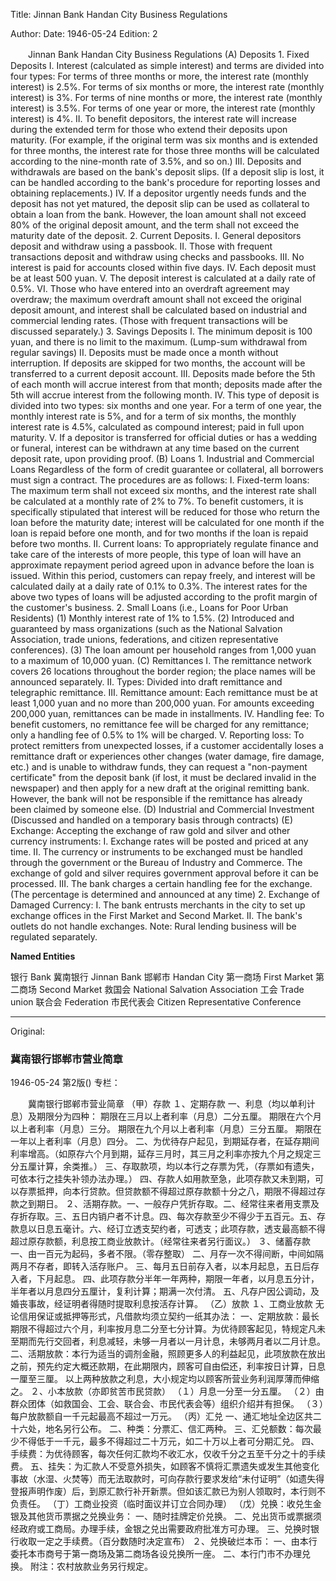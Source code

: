 Title: Jinnan Bank Handan City Business Regulations

Author:
Date: 1946-05-24
Edition: 2

　　Jinnan Bank Handan City Business Regulations
    (A) Deposits
    1. Fixed Deposits
    I. Interest (calculated as simple interest) and terms are divided into four types:
    For terms of three months or more, the interest rate (monthly interest) is 2.5%.
    For terms of six months or more, the interest rate (monthly interest) is 3%.
    For terms of nine months or more, the interest rate (monthly interest) is 3.5%.
    For terms of one year or more, the interest rate (monthly interest) is 4%.
    II. To benefit depositors, the interest rate will increase during the extended term for those who extend their deposits upon maturity. (For example, if the original term was six months and is extended for three months, the interest rate for those three months will be calculated according to the nine-month rate of 3.5%, and so on.)
    III. Deposits and withdrawals are based on the bank's deposit slips. (If a deposit slip is lost, it can be handled according to the bank's procedure for reporting losses and obtaining replacements.)
    IV. If a depositor urgently needs funds and the deposit has not yet matured, the deposit slip can be used as collateral to obtain a loan from the bank. However, the loan amount shall not exceed 80% of the original deposit amount, and the term shall not exceed the maturity date of the deposit.
    2. Current Deposits. I. General depositors deposit and withdraw using a passbook. II. Those with frequent transactions deposit and withdraw using checks and passbooks. III. No interest is paid for accounts closed within five days. IV. Each deposit must be at least 500 yuan. V. The deposit interest is calculated at a daily rate of 0.5%. VI. Those who have entered into an overdraft agreement may overdraw; the maximum overdraft amount shall not exceed the original deposit amount, and interest shall be calculated based on industrial and commercial lending rates. (Those with frequent transactions will be discussed separately.)
    3. Savings Deposits
    I. The minimum deposit is 100 yuan, and there is no limit to the maximum. (Lump-sum withdrawal from regular savings)
    II. Deposits must be made once a month without interruption. If deposits are skipped for two months, the account will be transferred to a current deposit account.
    III. Deposits made before the 5th of each month will accrue interest from that month; deposits made after the 5th will accrue interest from the following month.
    IV. This type of deposit is divided into two types: six months and one year. For a term of one year, the monthly interest rate is 5%, and for a term of six months, the monthly interest rate is 4.5%, calculated as compound interest; paid in full upon maturity.
    V. If a depositor is transferred for official duties or has a wedding or funeral, interest can be withdrawn at any time based on the current deposit rate, upon providing proof.
    (B) Loans
    1. Industrial and Commercial Loans
    Regardless of the form of credit guarantee or collateral, all borrowers must sign a contract. The procedures are as follows:
    I. Fixed-term loans: The maximum term shall not exceed six months, and the interest rate shall be calculated at a monthly rate of 2% to 7%. To benefit customers, it is specifically stipulated that interest will be reduced for those who return the loan before the maturity date; interest will be calculated for one month if the loan is repaid before one month, and for two months if the loan is repaid before two months.
    II. Current loans: To appropriately regulate finance and take care of the interests of more people, this type of loan will have an approximate repayment period agreed upon in advance before the loan is issued. Within this period, customers can repay freely, and interest will be calculated daily at a daily rate of 0.1% to 0.3%.
    The interest rates for the above two types of loans will be adjusted according to the profit margin of the customer's business.
    2. Small Loans (i.e., Loans for Poor Urban Residents)
    (1) Monthly interest rate of 1% to 1.5%.
    (2) Introduced and guaranteed by mass organizations (such as the National Salvation Association, trade unions, federations, and citizen representative conferences).
    (3) The loan amount per household ranges from 1,000 yuan to a maximum of 10,000 yuan.
    (C) Remittances
    I. The remittance network covers 26 locations throughout the border region; the place names will be announced separately.
    II. Types: Divided into draft remittance and telegraphic remittance.
    III. Remittance amount: Each remittance must be at least 1,000 yuan and no more than 200,000 yuan. For amounts exceeding 200,000 yuan, remittances can be made in installments.
    IV. Handling fee: To benefit customers, no remittance fee will be charged for any remittance; only a handling fee of 0.5% to 1% will be charged.
    V. Reporting loss: To protect remitters from unexpected losses, if a customer accidentally loses a remittance draft or experiences other changes (water damage, fire damage, etc.) and is unable to withdraw funds, they can request a "non-payment certificate" from the deposit bank (if lost, it must be declared invalid in the newspaper) and then apply for a new draft at the original remitting bank. However, the bank will not be responsible if the remittance has already been claimed by someone else.
    (D) Industrial and Commercial Investment (Discussed and handled on a temporary basis through contracts)
    (E) Exchange: Accepting the exchange of raw gold and silver and other currency instruments:
    I. Exchange rates will be posted and priced at any time.
    II. The currency or instruments to be exchanged must be handled through the government or the Bureau of Industry and Commerce. The exchange of gold and silver requires government approval before it can be processed.
    III. The bank charges a certain handling fee for the exchange. (The percentage is determined and announced at any time)
    2. Exchange of Damaged Currency:
    I. The bank entrusts merchants in the city to set up exchange offices in the First Market and Second Market.
    II. The bank's outlets do not handle exchanges.
    Note: Rural lending business will be regulated separately.

**Named Entities**

银行  Bank
冀南银行 Jinnan Bank
邯郸市 Handan City
第一商场 First Market
第二商场 Second Market
救国会 National Salvation Association
工会 Trade union
联合会 Federation
市民代表会 Citizen Representative Conference



<hr /> 

Original: 


### 冀南银行邯郸市营业简章

1946-05-24
第2版()
专栏：

　　冀南银行邯郸市营业简章
    （甲）存款
    １、定期存款
    一、利息（均以单利计息）及期限分为四种：
    期限在三月以上者利率（月息）二分五厘。
    期限在六个月以上者利率（月息）三分。
    期限在九个月以上者利率（月息）三分五厘。
    期限在一年以上者利率（月息）四分。
    二、为优待存户起见，到期延存者，在延存期间利率增高。（如原存六个月到期，延存三月时，其三月之利率亦按九个月之规定三分五厘计算，余类推。）
    三、存取款项，均以本行之存票为凭，（存票如有遗失，可依本行之挂失补领办法办理。）
    四、存款人如用款至急，此项存款又未到期，可以存票抵押，向本行贷款。但贷款额不得超过原存款额十分之八，期限不得超过存款之到期日。
    ２、活期存款。一、一般存户凭折存取。二、经常往来者用支票及存折存取。三、五日内销户者不计息。四、每次存款至少不得少于五百元。五、存款息以日息五毫计。六、经订立透支契约者，可透支；此项存款，透支最高额不得超过原存款额，利息按工商业放款计。（经常往来者另行面议。）
    ３、储蓄存款
    一、由一百元为起码，多者不限。（零存整取）
    二、月存一次不得间断，中间如隔两月不存者，即转入活存账户。
    三、每月五日前存入者，以本月起息，五日后存入者，下月起息。
    四、此项存款分半年一年两种，期限一年者，以月息五分计，半年者以月息四分五厘计，复利计算；期满一次付清。
    五、凡存户因公调动，及婚丧事故，经证明者得随时提取利息按活存计算。
    （乙）放款
    １、工商业放款
    无论信用保证或抵押等形式，凡借款均须立契约一纸其办法：
    一、定期放款：最长期限不得超过六个月，利率按月息二分至七分计算。为优待顾客起见，特规定凡未至期而先行交回者，利息减轻，未够一月者以一月计息，未够两月者以二月计息。
    二、活期放款：本行为适当的调剂金融，照顾更多人的利益起见，此项放款在放出之前，预先约定大概还款期，在此期限内，顾客可自由偿还，利率按日计算，日息一厘至三厘。
    以上两种放款之利息，大小规定均以顾客所营业务利润厚薄而伸缩之。
    ２、小本放款（亦即贫苦市民贷款）
    （１）月息一分至一分五厘。
    （２）由群众团体（如救国会、工会、联合会、市民代表会等）组织介绍并有担保。
    （３）每户放款额自一千元起最高不超过一万元。
    （丙）汇兑
    一、通汇地址全边区共二十六处，地名另行公布。
    二、种类：分票汇、信汇两种。
    三、汇兑额数：每次最少不得低于一千元，最多不得超过二十万元，如二十万以上者可分期汇兑。
    四、手续费：为优待顾客，每次任何汇款均不收汇水，仅收千分之五至千分之十的手续费。
    五、挂失：为汇款人不受意外损失，如顾客不慎将汇票遗失或发生其他变化事故（水湿、火焚等）而无法取款时，可向存款行要求发给“未付证明”（如遗失得登报声明作废）后，到原汇款行补开新票。但如该汇款已为别人领取时，本行则不负责任。
    （丁）工商业投资（临时面议并订立合同办理）
    （戊）兑换：收兑生金银及其他货币票据之兑换业务：
    一、随时挂牌定价兑换。
    二、兑出货币或票据须经政府或工商局。办理手续，金银之兑出需要政府批准方可办理。
    三、兑换时银行收取一定之手续费。（百分数随时决定宣布）
    ２、兑换破烂本币：
    一、由本行委托本市商号于第一商场及第二商场各设兑换所一座。
    二、本行门市不办理兑换。
    附注：农村放款业务另行规定。
